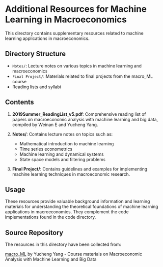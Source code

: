 # Additional Resources for Machine Learning in Macroeconomics

This directory contains supplementary resources related to machine learning applications in macroeconomics.

## Directory Structure

- `Notes/`: Lecture notes on various topics in machine learning and macroeconomics
- `Final Project/`: Materials related to final projects from the macro_ML course
- Reading lists and syllabi

## Contents

1. **2019Summer_ReadingList_v5.pdf**: Comprehensive reading list of papers on macroeconomic analysis with machine learning and big data, compiled by Weinan E and Yucheng Yang.

2. **Notes/**: Contains lecture notes on topics such as:
   - Mathematical introduction to machine learning
   - Time series econometrics
   - Machine learning and dynamical systems
   - State space models and filtering problems

3. **Final Project/**: Contains guidelines and examples for implementing machine learning techniques in macroeconomic research.

## Usage

These resources provide valuable background information and learning materials for understanding the theoretical foundations of machine learning applications in macroeconomics. They complement the code implementations found in the code directory.

## Source Repository

The resources in this directory have been collected from:

[macro_ML](https://github.com/yangycpku/macro_ML) by Yucheng Yang - Course materials on Macroeconomic Analysis with Machine Learning and Big Data
